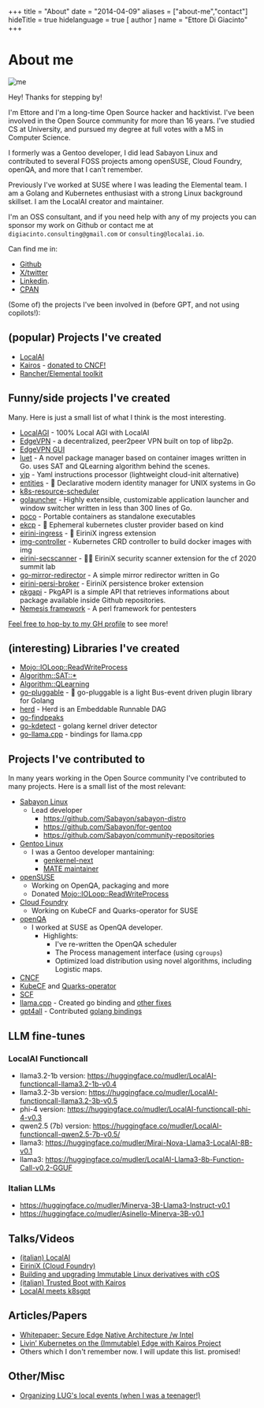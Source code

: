 +++
title = "About"
date = "2014-04-09"
aliases = ["about-me","contact"]
hideTitle = true
hidelanguage = true
[ author ]
  name = "Ettore Di Giacinto"
+++

# About me

![me](https://github.com/mudler/blog/assets/2420543/5794f640-7c7d-4f9a-a617-ecc31356c08a)

Hey! Thanks for stepping by!

I'm Ettore and I'm a long-time Open Source hacker and hacktivist. I've been involved in the Open Source community for more than 16 years. I've studied CS at University, and pursued my degree at full votes with a MS in Computer Science.

I formerly was a Gentoo developer, I did lead Sabayon Linux and contributed to several FOSS projects among openSUSE, Cloud Foundry, openQA, and more that I can't remember.

Previously I've worked at SUSE where I was leading the Elemental team. I am a Golang and Kubernetes enthusiast with a strong Linux background skillset. I am the LocalAI creator and maintainer.

I'm an OSS consultant, and if you need help with any of my projects you can sponsor my work on Github or contact me at `digiacinto.consulting@gmail.com` or `consulting@localai.io`.

Can find me in:

- [Github](https://github.com/mudler) 
- [X/twitter](https://twitter.com/mudler_it) 
- [Linkedin](https://linkedin.com/in/ettore-di-giacinto-211a4166).
- [CPAN](https://metacpan.org/author/MUDLER)

(Some of) the projects I've been involved in (before GPT, and not using copilots!):

## (popular) Projects I've created

- [LocalAI](https://localai.io)
- [Kairos](https://github.com/kairos-io/kairos) - [donated to CNCF!](https://github.com/cncf/sandbox/issues/52)
- [Rancher/Elemental toolkit](https://github.com/rancher/elemental-toolkit)

## Funny/side projects I've created

Many. Here is just a small list of what I think is the most interesting. 

- [LocalAGI](https://github.com/mudler/LocalAGI) - 100% Local AGI with LocalAI 
- [EdgeVPN](https://github.com/mudler/edgevpn) - a decentralized, peer2peer VPN built on top of libp2p.
- [EdgeVPN GUI](https://github.com/mudler/edgevpn-gui)
- [luet](https://github.com/mudler/luet) - A novel package manager based on container images written in Go. uses SAT and QLearning algorithm behind the scenes.
- [yip](https://github.com/mudler/yip) - Yaml instructions processor (lightweight cloud-init alternative)
- [entities](https://github.com/mudler/entities) - 🔏 Declarative modern identity manager for UNIX systems in Go 
- [k8s-resource-scheduler](https://github.com/mudler/k8s-resource-scheduler)
- [golauncher](https://github.com/mudler/golauncher) -  Highly extensible, customizable application launcher and window switcher written in less than 300 lines of Go.
- [poco](https://github.com/mudler/poco) - Portable containers as standalone executables
- [ekcp](https://github.com/mudler/ekcp) - 🌠 Ephemeral kubernetes cluster provider based on kind
- [eirini-ingress](https://github.com/mudler/eirini-ingress) - 🚦 EiriniX ingress extension
- [img-controller](https://github.com/mudler/img-controller) - Kubernetes CRD controller to build docker images with img
- [eirini-secscanner](https://github.com/mudler/eirini-secscanner) - 🕵️‍♂️ EiriniX security scanner extension for the cf 2020 summit lab
- [go-mirror-redirector](https://github.com/mudler/go-mirror-redirector) -  A simple mirror redirector written in Go
- [eirini-persi-broker](https://github.com/cloudfoundry-incubator/eirini-persi-broker) - EiriniX persistence broker extension
- [pkgapi](https://github.com/Luet-lab/pkgapi) - PkgAPI is a simple API that retrieves informations about package available inside Github repositories.
- [Nemesis framework](https://github.com/dark-lab/Nemesis) - A perl framework for pentesters

[Feel free to hop-by to my GH profile](https://github.com/mudler) to see more!

## (interesting) Libraries I've created

- [Mojo::IOLoop::ReadWriteProcess](https://github.com/openSUSE/Mojo-IOLoop-ReadWriteProcess)
- [Algorithm::SAT::*](https://metacpan.org/dist/Algorithm-SAT-Backtracking)
- [Algorithm::QLearning](https://github.com/mudler/Algorithm-QLearning)
- [go-pluggable](https://github.com/mudler/go-pluggable) -  🍱 go-pluggable is a light Bus-event driven plugin library for Golang
- [herd](https://github.com/spectrocloud-labs/herd/) - Herd is an Embeddable Runnable DAG
- [go-findpeaks](https://github.com/mudler/go-findpeaks)
- [go-kdetect](https://github.com/mudler/go-kdetect) -  golang kernel driver detector
- [go-llama.cpp](https://github.com/go-skynet/go-llama.cpp) - bindings for llama.cpp

## Projects I've contributed to

In many years working in the Open Source community I've contributed to many projects. Here is a small list of the most relevant:

- [Sabayon Linux](https://github.com/Sabayon)
  - Lead developer
    - https://github.com/Sabayon/sabayon-distro
    - https://github.com/Sabayon/for-gentoo
    - https://github.com/Sabayon/community-repositories
- [Gentoo Linux](https://gentoo.org)
  - I was a Gentoo developer mantaining:
    - [genkernel-next](https://github.com/Sabayon/genkernel-next)
    - [MATE maintainer](https://wiki.gentoo.org/wiki/MATE)
- [openSUSE](https://opensuse.org)
  - Working on OpenQA, packaging and more
  - Donated [Mojo::IOLoop::ReadWriteProcess](https://github.com/openSUSE/Mojo-IOLoop-ReadWriteProcess)
- [Cloud Foundry](https://cloudfoundry.org)
  - Working on KubeCF and Quarks-operator for SUSE
- [openQA](https://openqa.org)
  - I worked at SUSE as OpenQA developer.
    - Highlights:
      - I've re-written the OpenQA scheduler
      - The Process management interface (using `cgroups`)
      - Optimized load distribution using novel algorithms, including Logistic maps.
- [CNCF](https://cncf.io)
- [KubeCF](https://github.com/cloudfoundry-incubator/kubecf) and [Quarks-operator](https://github.com/cloudfoundry-incubator/quarks-operator)
- [SCF](https://github.com/SUSE/SCF)
- [llama.cpp](https://github.com/ggerganov/llama.cpp) - Created go binding and [other fixes](https://github.com/ggerganov/llama.cpp/pulls?q=is%3Apr+author%3Amudler+is%3Aclosed)
- [gpt4all](https://github.com/nomic-ai/gpt4all) - Contributed [golang bindings](https://github.com/nomic-ai/gpt4all/pull/534)

## LLM fine-tunes

### LocalAI Functioncall 

- llama3.2-1b version: https://huggingface.co/mudler/LocalAI-functioncall-llama3.2-1b-v0.4
- llama3.2-3b version: https://huggingface.co/mudler/LocalAI-functioncall-llama3.2-3b-v0.5
- phi-4 version: https://huggingface.co/mudler/LocalAI-functioncall-phi-4-v0.3
- qwen2.5 (7b) version: https://huggingface.co/mudler/LocalAI-functioncall-qwen2.5-7b-v0.5/
- llama3: https://huggingface.co/mudler/Mirai-Nova-Llama3-LocalAI-8B-v0.1
- llama3: https://huggingface.co/mudler/LocalAI-Llama3-8b-Function-Call-v0.2-GGUF

### Italian LLMs

- https://huggingface.co/mudler/Minerva-3B-Llama3-Instruct-v0.1
- https://huggingface.co/mudler/Asinello-Minerva-3B-v0.1

## Talks/Videos

- [(italian) LocalAI](https://www.youtube.com/watch?v=iQkBWgf0yjE&t=437s&pp=ygUSRXR0b3JlIERpIEdpYWNpbnRv)
- [EiriniX (Cloud Foundry)](https://www.youtube.com/watch?v=yV-0LPdSBvk&pp=ugMICgJpdBABGAHKBRJFdHRvcmUgRGkgR2lhY2ludG8%3D)
- [Building and upgrading Immutable Linux derivatives with cOS](https://www.youtube.com/watch?v=4MLo3wWSoQo)
- [(italian) Trusted Boot with Kairos](https://www.youtube.com/watch?v=NiJhgOnwqLU&pp=ygUSRXR0b3JlIERpIEdpYWNpbnRv)
- [LocalAI meets k8sgpt](https://www.youtube.com/watch?v=PKrDNuJ_dfE&t=323s&pp=ygUMQ05DRiBMb2NhbEFJ)

## Articles/Papers

- [Whitepaper: Secure Edge Native Architecture /w Intel](https://github.com/kairos-io/kairos/files/11250843/Secure-Edge-Native-Architecture-white-paper-20240417.3.pdf)
- [Livin’ Kubernetes on the (Immutable) Edge with Kairos Project ](https://thenewstack.io/livin-kubernetes-on-the-immutable-edge-with-kairos-project/)
- Others which I don't remember now. I will update this list. promised!


## Other/Misc

- [Organizing LUG's local events (when I was a teenager!)](https://ilblogsonoio.com/il-linux-day-2008-in-abruzzo-lopen-source-piu-famoso-al-mondo-di-scena-ad-atri/)
